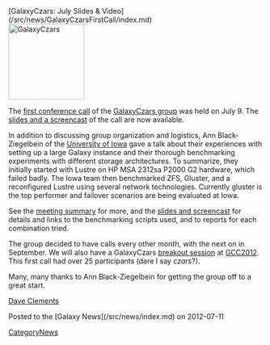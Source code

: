 <div class='newsItemHeader'>[GalaxyCzars: July Slides & Video](/src/news/GalaxyCzarsFirstCall/index.md)</div>

<div class='right'><a href='/src/Community/GalaxyCzars/Meetups/2012_07_09/index.md'><img src="/src/images/Logos/GalaxyCzars.png" alt="GalaxyCzars" width="150" /></a></div>

The [first conference call](/src/Community/GalaxyCzars/Meetups/2012_07_09/index.md) of the [GalaxyCzars group](/src/Community/GalaxyCzars/index.md) was held on July 9.  The [slides and a screencast](/src/Community/GalaxyCzars/Meetups/2012_07_09/index.md#links) of the call are now available. 

In addition to discussing group organization and logistics, Ann Black-Ziegelbein of the [University of Iowa](http://uiowa.edu/) gave a talk about their experiences with setting up a large Galaxy instance and their thorough benchmarking experiments with different storage architectures.  To summarize, they initially started with Lustre on HP MSA 2312sa P2000 G2 hardware, which failed badly. The Iowa team then benchmarked ZFS, Gluster, and a reconfigured Lustre using several network technologies. Currently gluster is the top performer and failover scenarios are being evaluated at Iowa.

See the [meeting summary](/src/Community/GalaxyCzars/Meetups/2012_07_09/index.md) for more, and the [slides and screencast](/src/Community/GalaxyCzars/Meetups/2012_07_09/index.md#links) for details and links to the benchmarking scripts used, and to reports for each combination tried. 

The group decided to have calls every other month, with the next on in September.  We will also have a GalaxyCzars [breakout session](/src/events/GCC2012/Program/Breakouts/index.md) at [GCC2012](/src/events/GCC2012/index.md).  This first call had over 25 participants (dare I say *czars*?).

Many, many thanks to Ann Black-Ziegelbein for getting the group off to a great start.

[Dave Clements](/src/DaveClements/index.md)

<div class='newsItemFooter'>Posted to the [Galaxy News](/src/news/index.md) on 2012-07-11</div>

[CategoryNews](/src/CategoryNews/index.md)

